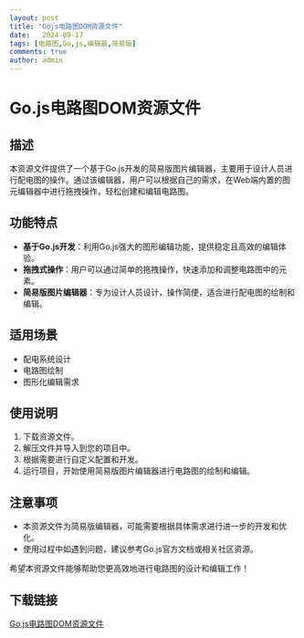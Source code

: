 ```yaml
---
layout: post
title: "Gojs电路图DOM资源文件"
date:   2024-09-17
tags: [电路图,Go,js,编辑器,简易版]
comments: true
author: admin
---
```

# Go.js电路图DOM资源文件

## 描述

本资源文件提供了一个基于Go.js开发的简易版图片编辑器，主要用于设计人员进行配电图的操作。通过该编辑器，用户可以根据自己的需求，在Web端内置的图元编辑器中进行拖拽操作，轻松创建和编辑电路图。

## 功能特点

- **基于Go.js开发**：利用Go.js强大的图形编辑功能，提供稳定且高效的编辑体验。
- **拖拽式操作**：用户可以通过简单的拖拽操作，快速添加和调整电路图中的元素。
- **简易版图片编辑器**：专为设计人员设计，操作简便，适合进行配电图的绘制和编辑。

## 适用场景

- 配电系统设计
- 电路图绘制
- 图形化编辑需求

## 使用说明

1. 下载资源文件。
2. 解压文件并导入到您的项目中。
3. 根据需要进行自定义配置和开发。
4. 运行项目，开始使用简易版图片编辑器进行电路图的绘制和编辑。

## 注意事项

- 本资源文件为简易版编辑器，可能需要根据具体需求进行进一步的开发和优化。
- 使用过程中如遇到问题，建议参考Go.js官方文档或相关社区资源。

希望本资源文件能够帮助您更高效地进行电路图的设计和编辑工作！

## 下载链接

[Go.js电路图DOM资源文件](https://pan.quark.cn/s/b175b0cc4743)